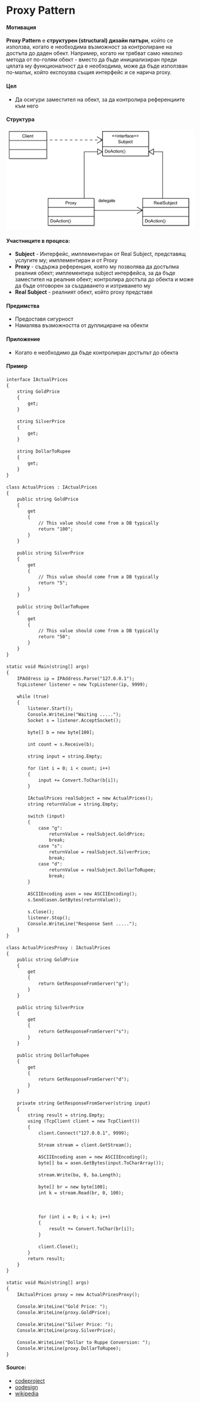 # Proxy Pattern

#### Мотивация
**Proxy Pattern** е **структурен (structural) дизайн патърн**, който се използва, когато е необходима възможност за
контролиране на достъпа до даден обект. Например, когато ни трябват само няколко метода от по-голям обект - вместо
да бъде инициализиран преди цялата му функционалност да е необходима, може да бъде използван по-малък, който експоузва
същия интерфейс и се нарича proxy.

#### Цел
* Да осигури заместител на обект, за да контролира референциите към него
 
#### Структура 
 ![Proxy UML Diagram](https://raw.githubusercontent.com/svetlai/TelerikAcademy/master/Programming-with-C%23/High-Quality-Code/15-Structural-Design-Patterns/imgs/proxy-uml.png "Proxy UML Diagram")

#### Участниците в процеса:
- **Subject** - Интерфейс, имплементиран от Real Subject, представящ услугите му; имплементиран и от Proxy
- **Proxy** - съдържа референция, която му позволява да достъпма реалния обект; имплементира subject интерфейса, за да бъде заместител на реалния обект; контролира достъпа до обекта и може да бъде
отговорен за създаването и изтриването му
- **Real Subject** - реалният обект, който proxy представя

#### Предимства
* Предоставя сигурност
* Намалява възможността от дуплициране на обекти

#### Приложение
* Когато е необходимо да бъде контролиран достъпът до обекта

#### Пример

    interface IActualPrices
    {
        string GoldPrice
        {
            get;
        }
     
        string SilverPrice
        {
            get;
        }
     
        string DollarToRupee
        {
            get;
        }
    }
    
    class ActualPrices : IActualPrices
    {
        public string GoldPrice
        {
            get
            {
                // This value should come from a DB typically
                return "100";
            }
        }
     
        public string SilverPrice
        {
            get
            {
                // This value should come from a DB typically
                return "5";
            }
        }
     
        public string DollarToRupee
        {
            get
            {
                // This value should come from a DB typically
                return "50";
            }
        }
    }
    
    static void Main(string[] args)
    {
        IPAddress ip = IPAddress.Parse("127.0.0.1");
        TcpListener listener = new TcpListener(ip, 9999);
     
        while (true)
        {
            listener.Start();
            Console.WriteLine("Waiting .....");
            Socket s = listener.AcceptSocket();
     
            byte[] b = new byte[100];
     
            int count = s.Receive(b);
     
            string input = string.Empty;
     
            for (int i = 0; i < count; i++)
            {
                input += Convert.ToChar(b[i]);
            }
     
            IActualPrices realSubject = new ActualPrices();
            string returnValue = string.Empty;
     
            switch (input)
            {
                case "g":
                    returnValue = realSubject.GoldPrice;
                    break;
                case "s":
                    returnValue = realSubject.SilverPrice;
                    break;
                case "d":
                    returnValue = realSubject.DollarToRupee;
                    break;
            }
     
            ASCIIEncoding asen = new ASCIIEncoding();
            s.Send(asen.GetBytes(returnValue));
     
            s.Close();
            listener.Stop();
            Console.WriteLine("Response Sent .....");
        }
    }
    
    class ActualPricesProxy : IActualPrices
    {
        public string GoldPrice
        {
            get
            {
                return GetResponseFromServer("g");
            }
        }
     
        public string SilverPrice
        {
            get
            {
                return GetResponseFromServer("s");
            }
        }
     
        public string DollarToRupee
        {
            get
            {
                return GetResponseFromServer("d");
            }
        }
     
        private string GetResponseFromServer(string input)
        {
            string result = string.Empty;
            using (TcpClient client = new TcpClient())
            {
                client.Connect("127.0.0.1", 9999);
     
                Stream stream = client.GetStream();
     
                ASCIIEncoding asen = new ASCIIEncoding();
                byte[] ba = asen.GetBytes(input.ToCharArray());
     
                stream.Write(ba, 0, ba.Length);
     
                byte[] br = new byte[100];
                int k = stream.Read(br, 0, 100);
     
                
     
                for (int i = 0; i < k; i++)
                {
                    result += Convert.ToChar(br[i]);
                }
     
                client.Close();
            }
            return result;
        }
    }
    
    static void Main(string[] args)
    {
        IActualPrices proxy = new ActualPricesProxy();
     
        Console.WriteLine("Gold Price: ");
        Console.WriteLine(proxy.GoldPrice);
     
        Console.WriteLine("Silver Price: ");
        Console.WriteLine(proxy.SilverPrice);
     
        Console.WriteLine("Dollar to Ruppe Conversion: ");
        Console.WriteLine(proxy.DollarToRupee);
    }    
	
#### Source:
* [codeproject](http://www.codeproject.com/Articles/492594/Understanding-and-Implementing-Proxy-Pattern-in-Cs)
* [oodesign](http://www.oodesign.com/proxy-pattern.html)
* [wikipedia](https://en.wikipedia.org/wiki/Proxy_pattern)